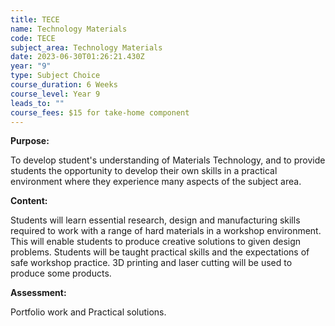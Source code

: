 ```yaml
---
title: TECE
name: Technology Materials
code: TECE
subject_area: Technology Materials
date: 2023-06-30T01:26:21.430Z
year: "9"
type: Subject Choice
course_duration: 6 Weeks
course_level: Year 9
leads_to: ""
course_fees: $15 for take-home component
---
```

**Purpose:**

To develop student's understanding of Materials Technology, and to provide students the opportunity to develop their own skills in a practical environment where they experience many aspects of the subject area.

**Content:**

Students will learn essential research, design and manufacturing skills required to work with a range of hard materials in a workshop environment.  This will enable students to produce creative solutions to given design problems. Students will be taught practical skills and the expectations of safe workshop practice. 3D printing and laser cutting will be used to produce some products.

**Assessment:**

Portfolio work and Practical solutions.